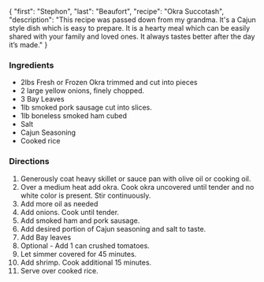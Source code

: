 {
    "first": "Stephon",
    "last": "Beaufort",
    "recipe": "Okra Succotash",
    "description": "This recipe was passed down from my grandma. It's a Cajun style dish which is easy to prepare. It is a hearty meal which can be easily shared with your family and loved ones. It always tastes better after the day it’s made."
}

<div class="ingredients">
        <h3>Ingredients</h3>
        <ul>
          <li>2lbs Fresh or Frozen Okra trimmed and cut into pieces</li>
          <li>2 large yellow onions, finely chopped.</li>
          <li>3 Bay Leaves</li>
          <li>1lb smoked pork sausage cut into slices.</li>
          <li>1lb boneless smoked ham cubed</li>
          <li>Salt</li>
          <li>Cajun Seasoning</li>
          <li>Cooked rice </li>
        </ul>
      </div>
      <div class="directions">
        <h3>Directions</h3>
        <ol>
          <li>Generously coat heavy skillet or sauce pan with olive oil or cooking oil.</li>
          <li>Over a medium heat add okra. Cook okra uncovered until tender and no white color is present. Stir continuously.</li>
          <li>Add more oil as needed</li>
          <li>Add onions. Cook until tender.</li>
          <li>Add smoked ham and pork sausage.</li>
          <li>Add desired portion of Cajun seasoning and salt to taste.</li>
          <li>Add Bay leaves</li>
          <li>Optional - Add 1 can crushed tomatoes.</li>
          <li>Let simmer covered for 45 minutes.</li>
          <li>Add shrimp. Cook additional 15 minutes.</li>
          <li>Serve over cooked rice.</li>
        </ol>
      </div>
